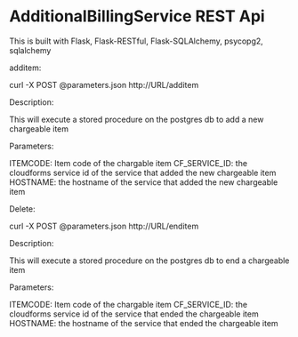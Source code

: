 # AdditionalBillingService REST Api

This is built with Flask, Flask-RESTful, Flask-SQLAlchemy, psycopg2, sqlalchemy

additem:

curl -X POST @parameters.json http://URL/additem

Description:

This will execute a stored procedure on the postgres db to add a new chargeable item

Parameters:

ITEMCODE: Item code of the chargable item
CF_SERVICE_ID: the cloudforms service id of the service that added the new chargeable item
HOSTNAME: the hostname of the service that added the new chargeable item


Delete:

curl -X POST @parameters.json http://URL/enditem

Description:

This will execute a stored procedure on the postgres db to end a chargeable item

Parameters:

ITEMCODE: Item code of the chargable item
CF_SERVICE_ID: the cloudforms service id of the service that ended the chargeable item
HOSTNAME: the hostname of the service that ended the chargeable item